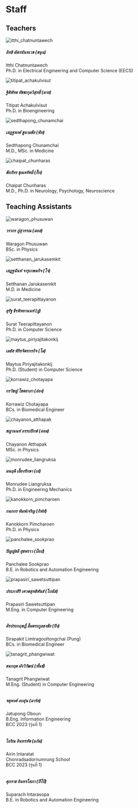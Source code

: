 # Staff

## Teachers

<!-- 1 column per row for smaller screens and 3 columns per row for larger screens with gutter of 2-->
<div class="row row-cols-1 row-cols-md-3 g-2">
    <div class="col">
        <div class="card staff-image-container">
            <img src="/img-staff/itthi_chatnuntawech.jpeg" class="card-img-top" alt="itthi_chatnuntawech">
            <div class="card-body">
                <h5 class="card-title m-0">อิทธิ ฉัตรนันทเวช (ขนุน)</h5>
                <p class="card-text">
                    Itthi Chatnuntawech<br/>
                    Ph.D. in Electrical Engineering and Computer Science (EECS)
                </p>
            </div>
        </div>
    </div>
    <div class="col">
        <div class="card staff-image-container">
            <img src="/img-staff/Titipat_Achakulvisut.jpeg" class="card-img-top" alt="titipat_achakulvisut">
            <div class="card-body">
                <h5 class="card-title m-0">ฐิติพัทธ อัชชะกุลวิสุทธิ์ (มาย)</h5>
                <p class="card-text">
                    Titipat Achakulvisut<br/>
                    Ph.D. in Bioengineering
                </p>
            </div>
        </div>
    </div>
    <div class="col">
        <div class="card staff-image-container">
            <img src="/img-staff/Sedthapong_Chunamchai.jpeg" class="card-img-top" alt="sedthapong_chunamchai">
            <div class="card-body">
                <h5 class="card-title m-0">เสฎฐพงศ์ ชูนามชัย (พีท)</h5>
                <p class="card-text">
                    Sedthapong Chunamchai<br/>
                    M.D., MSc. in Medicine
                </p>
            </div>
        </div>
    </div>
    <div class="col">
        <div class="card staff-image-container">
            <img src="/img-staff/chaipat_chunharas.jpeg" class="card-img-top" alt="chaipat_chunharas">
            <div class="card-body">
                <h5 class="card-title m-0">ชัยภัทร ชุณหรัศมิ์ (กิ๊ก)</h5>
                <p class="card-text">
                    Chaipat Chunharas<br/>
                    M.D., Ph.D. in Neurology, Psychology, Neuroscience
                </p>
            </div>
        </div>
    </div>
</div>

## Teaching Assistants

<div class="row row-cols-1 row-cols-md-3 g-2">
    <div class="col">
        <div class="card staff-image-container">
            <img src="/img-staff/waragon_phusuwan.jpeg" class="card-img-top" alt="waragon_phusuwan">
            <div class="card-body">
                <h5 class="card-title m-0">วรากร ภู่สุวรรณ (มอส)</h5>
                <p class="card-text">
                    Waragon  Phusuwan <br/>
                    BSc. in Physics
                </p>
            </div>
        </div>
    </div>
    <div class="col">
        <div class="card staff-image-container">
            <img src="/img-staff/setthanan_jarukasemkit.jpeg" class="card-img-top" alt="setthanan_jarukasemkit">
            <div class="card-body">
                <h5 class="card-title m-0">เสฏฐนันท์ จารุเกษมกิจ (โจ)</h5>
                <p class="card-text">
                    Setthanan Jarukasemkit<br/>
                    M.D. in Medicine
                </p>
            </div>
        </div>
    </div>
    <div class="col">
        <div class="card staff-image-container">
            <img src="/img-staff/surat_teerapittayanon.jpeg" class="card-img-top" alt="surat_teerapittayanon">
            <div class="card-body">
                <h5 class="card-title m-0">สุรัฐ ธีรพิทยานนท์ (อู๋)</h5>
                <p class="card-text">
                    Surat Teerapittayanon<br/>
                    Ph.D. in Computer Science
                </p>
            </div>
        </div>
    </div>
    <div class="col">
        <div class="card staff-image-container">
            <img src="/img-staff/maytus_piriyajitakonkij.jpeg" class="card-img-top" alt="maytus_piriyajitakonkij">
            <div class="card-body">
                <h5 class="card-title m-0">เมธัส พิริยจิตรกรกิจ (โม)</h5>
                <p class="card-text">
                    Maytus Piriyajitakonkij<br/>
                    Ph.D. (Student) in Computer Science
                </p>
            </div>
        </div>
    </div>
    <div class="col">
        <div class="card staff-image-container">
            <img src="/img-staff/Korrawiz_Chotayapa.jpeg" class="card-img-top" alt="korrawiz_chotayapa">
            <div class="card-body">
                <h5 class="card-title m-0">กรวิชญ์  โชตยาภา (อ๋อง)</h5>
                <p class="card-text">
                    Korrawiz Chotayapa <br/>
                    BCs. in Biomedical Engineer
                </p>
            </div>
        </div>
    </div>
    <div class="col">
        <div class="card staff-image-container">
            <img src="/img-staff/chayanon-atthapak.jpeg" class="card-img-top" alt="chayanon_atthapak">
            <div class="card-body">
                <h5 class="card-title m-0">ชญานนท์ อรรถปักษ์ (ออม)</h5>
                <p class="card-text">
                    Chayanon Atthapak<br/>
                    MSc. in Physics
                </p>
            </div>
        </div>
    </div>
    <div class="col">
        <div class="card staff-image-container">
            <img src="/img-staff/monrudee_liangruksa.jpeg" class="card-img-top" alt="monrudee_liangruksa">
            <div class="card-body">
                <h5 class="card-title m-0">มนฤดี เลี้ยงรักษา (เอ๋)</h5>
                <p class="card-text">
                    Monrudee Liangruksa<br/>
                    Ph.D. in Engineering Mechanics
                </p>
            </div>
        </div>
    </div>
    <div class="col">
        <div class="card staff-image-container">
            <img src="/img-staff/kanokkorn_pimcharoen.jpeg" class="card-img-top" alt="kanokkorn_pimcharoen">
            <div class="card-body">
                <h5 class="card-title m-0">กนกกร พิมพ์เจริญ (กิฟท์)</h5>
                <p class="card-text">
                    Kanokkorn Pimcharoen<br/>
                    Ph.D. in Physics
                </p>
            </div>
        </div>
    </div>
    <div class="col">
        <div class="card staff-image-container">
            <img src="/img-staff/panchalee_sookprao.jpg" class="card-img-top" alt="panchalee_sookprao">
            <div class="card-body">
                <h5 class="card-title m-0">ปัญญ์ชลี สุขพราว (ป๊อป)</h5>
                <p class="card-text">
                    Panchalee Sookprao<br/>
                    B.E. in Robotics and Automation Engineering
                </p>
            </div>
        </div>
    </div>
    <div class="col">
        <div class="card staff-image-container">
            <img src="/img-staff/prapasiri_sawetsuttipan.jpg" class="card-img-top" alt="prapasiri_sawetsuttipan">
            <div class="card-body">
                <h5 class="card-title m-0">ประภาสิริ เศวตสุทธิพันธ์ (โบนัส)</h5>
                <p class="card-text">
                    Prapasiri Sawetsuttipan<br/>
                    M.Eng. in Computer Engineering
                </p>
            </div>
        </div>
    </div>
    <div class="col">
        <div class="card staff-image-container">
            <img src="/img-staff/sirapakit-limtragooltongchai.png" class="card-img-top" alt="">
            <div class="card-body">
                <h5 class="card-title m-0">ศิรประกฤษฎิ์ ลิ้มตระกูลธงชัย (ปัง)</h5>
                <p class="card-text">
                    Sirapakit Limtragooltongchai (Pung)<br/>
                    BCs. in Biomedical Engineer
                </p>
            </div>
        </div>
    </div>
        <div class="col">
        <div class="card staff-image-container">
            <img src="/img-staff/tanagrit_phangwiwat.jpg" class="card-img-top" alt="tanagrit_phangwiwat">
            <div class="card-body">
                <h5 class="card-title m-0">ธนกฤต  ผังวิวัฒน์ (พั้นช์)</h5>
                <p class="card-text">
                    Tanagrit Phangwiwat<br/>
                    M.Eng. (Student) in Computer Engineering
                </p>
            </div>
        </div>
    </div>
        <div class="col">
        <div class="card staff-image-container">
            <img src="/img-staff/jatupong-oboun.jpg" class="card-img-top" alt="">
            <div class="card-body">
                <h5 class="card-title m-0">จตุพงศ์ อบอุ่น (มาร์ค)</h5>
                <p class="card-text">
                    Jatupong Oboun<br/>
                    B.Eng. Information Engineering<br/>
                    BCC 2023 (รุ่นที่ 1)
                </p>
            </div>
        </div>
    </div>
    <div class="col">
        <div class="card staff-image-container">
            <img src="/img-staff/airin-intaratat.jpg" class="card-img-top" alt="">
            <div class="card-body">
                <h5 class="card-title m-0">ไอริณ อินทรทัต (แก้ม)</h5>
                <p class="card-text">
                    Airin Intaratat<br/>
                    Chonradsadornumrung School <br/>
                    BCC 2023 (รุ่นที่ 1)
                </p>
            </div>
        </div>
    </div>
    <div class="col">
        <div class="card staff-image-container">
            <img src="/img-staff/airin-intaratat.jpg" class="card-img-top" alt="">
            <div class="card-body">
                <h5 class="card-title m-0">ศุภราช อินทรโสภา (ปีโป้)</h5>
                <p class="card-text">
                    Suparach Intarasopa<br/>
                    B.E. in Robotics and Automation Engineering 
                </p>
            </div>
        </div>
    </div>

</div>
